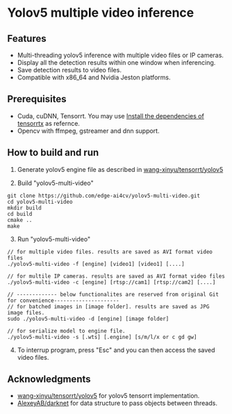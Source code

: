 # Yolov5 multiple video inference

## Features

* Multi-threading yolov5 inference with  multiple video files or IP cameras.
* Display all the detection results within one window when inferencing.
* Save detection results to video files.
* Compatible with x86_64 and Nvidia Jeston platforms. 

## Prerequisites
* Cuda, cuDNN, Tensorrt. You may use [Install the dependencies of tensorrtx](https://github.com/wang-xinyu/tensorrtx/blob/master/tutorials/install.md) as  refernce.
* Opencv with ffmpeg, gstreamer and dnn support. 

## How to build and run
1. Generate yolov5 engine file as described in [wang-xinyu/tensorrt/yolov5](https://github.com/wang-xinyu/tensorrtx/tree/master/yolov5)

2. Build "yolov5-multi-video"

```
git clone https://github.com/edge-ai4cv/yolov5-multi-video.git
cd yolov5-multi-video
mkdir build
cd build
cmake ..
make
```
3. Run "yolov5-multi-video"
```
// for multiple video files. results are saved as AVI format video files
./yolov5-multi-video -f [engine] [video1] [video1] [....]

// for multile IP cameras. results are saved as AVI format video files
./yolov5-multi-video -c [engine] [rtsp://cam1] [rtsp://cam2] [....]

// ------------- below functionalites are reserved from original Git for convenience---------------------
// for batched images in [image folder]. results are saved as JPG image files. 
sudo ./yolov5-multi-video -d [engine] [image folder]  

// for serialize model to engine file. 
./yolov5-multi-video -s [.wts] [.engine] [s/m/l/x or c gd gw]  
```
4. To interrup program, press "Esc" and  you can then access the saved video files. 

## Acknowledgments
* [wang-xinyu/tensorrt/yolov5](https://github.com/wang-xinyu/tensorrtx/tree/master/yolov5) for yolov5 tensorrt implementation.
* [AlexeyAB/darknet](https://github.com/AlexeyAB/darknet) for data structure to pass objects between threads.
